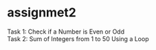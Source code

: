 # assignmet2
Task 1: Check if a Number is Even or Odd<br/>
Task 2: Sum of Integers from 1 to 50 Using a Loop
